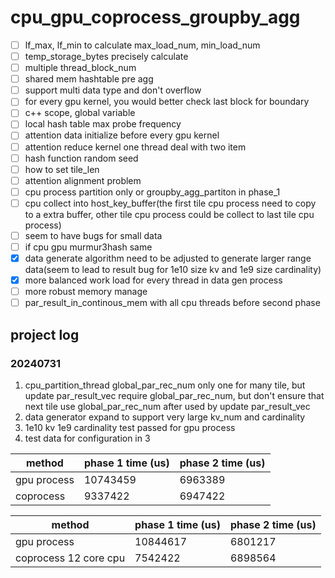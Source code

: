 # cpu_gpu_coprocess_groupby_agg

- [ ] lf_max, lf_min to calculate max_load_num, min_load_num
- [ ] temp_storage_bytes precisely calculate
- [ ] multiple thread_block_num
- [ ] shared mem hashtable pre agg
- [ ] support multi data type and don't overflow
- [ ] for every gpu kernel, you would better check last block for boundary
- [ ] c++ scope, global variable
- [ ] local hash table max probe frequency
- [ ] attention data initialize before every gpu kernel
- [ ] attention reduce kernel one thread deal with two item
- [ ] hash function random seed
- [ ] how to set tile_len
- [ ] attention alignment problem
- [ ] cpu process partition only or groupby_agg_partiton in phase_1
- [ ] cpu collect into host_key_buffer(the first tile cpu process need to copy to a extra buffer, other tile cpu process could be collect to last tile cpu process)
- [ ] seem to have bugs for small data
- [ ] if cpu gpu murmur3hash same
- [x] data generate algorithm need to be adjusted to generate larger range data(seem to lead to result bug for 1e10 size kv and 1e9 size cardinality)
- [x] more balanced work load for every thread in data gen process
- [ ] more robust memory manage
- [ ] par_result_in_continous_mem with all cpu threads before second phase
## project log
### 20240731
1. cpu_partition_thread global_par_rec_num only one for many tile, but update par_result_vec require global_par_rec_num, but don't ensure that next tile use global_par_rec_num after used by update par_result_vec  
2. data generator expand to support very large kv_num and cardinality
3. 1e10 kv 1e9 cardinality test passed for gpu process
4. test data for configuration in 3

| method   | phase 1 time (us) | phase 2 time (us) |
|--------|-------------------|-------------------|
|gpu process|10743459|6963389|
|coprocess|9337422|6947422|

| method   | phase 1 time (us) | phase 2 time (us) |
|--------|-------------------|-------------------|
|gpu process|10844617|6801217|
|coprocess 12 core cpu|7542422|6898564|
